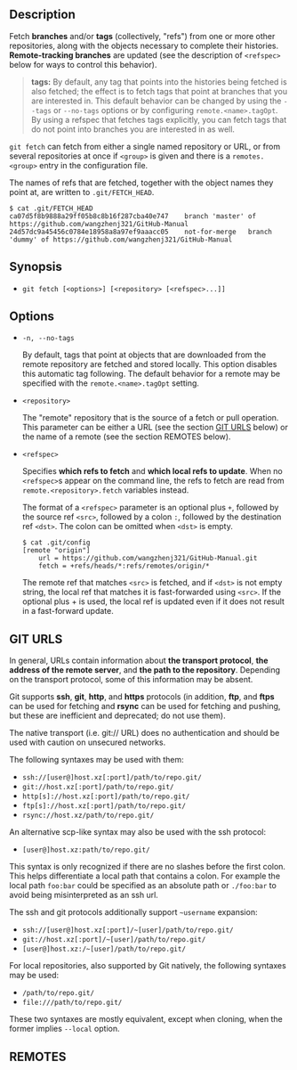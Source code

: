 ## Description

Fetch **branches** and/or **tags** (collectively, "refs") from one or more other repositories, along with the objects necessary to complete their histories. **Remote-tracking branches** are updated (see the description of `<refspec>` below for ways to control this behavior).

> **tags:** By default, any tag that points into the histories being fetched is also fetched; the effect is to fetch tags that point at branches that you are interested in. This default behavior can be changed by using the `--tags` or `--no-tags` options or by configuring `remote.<name>.tagOpt`. By using a refspec that fetches tags explicitly, you can fetch tags that do not point into branches you are interested in as well.

`git fetch` can fetch from either a single named repository or URL, or from several repositories at once if `<group>` is given and there is a `remotes.<group>` entry in the configuration file.

The names of refs that are fetched, together with the object names they point at, are written to `.git/FETCH_HEAD`.

```
$ cat .git/FETCH_HEAD
ca07d5f8b9888a29ff05b8c8b16f287cba40e747    branch 'master' of https://github.com/wangzhenj321/GitHub-Manual
24d57dc9a45456c0784e18958a8a97ef9aaacc05    not-for-merge   branch 'dummy' of https://github.com/wangzhenj321/GitHub-Manual
```

## Synopsis

- `git fetch [<options>] [<repository> [<refspec>...]]`

## Options

- `-n, --no-tags`

    By default, tags that point at objects that are downloaded from the remote repository are fetched and stored locally. This option disables this automatic tag following. The default behavior for a remote may be specified with the `remote.<name>.tagOpt` setting.

- `<repository>`

    The "remote" repository that is the source of a fetch or pull operation. This parameter can be either a URL (see the section [GIT URLS](#git-urls) below) or the name of a remote (see the section REMOTES below).

- `<refspec>`

    Specifies **which refs to fetch** and **which local refs to update**. When no `<refspec>`s appear on the command line, the refs to fetch are read from `remote.<repository>.fetch` variables instead.
    
    The format of a `<refspec>` parameter is an optional plus `+`, followed by the source ref `<src>`, followed by a colon `:`, followed by the destination ref `<dst>`. The colon can be omitted when `<dst>` is empty.
    
    ```
    $ cat .git/config
    [remote "origin"]
        url = https://github.com/wangzhenj321/GitHub-Manual.git
        fetch = +refs/heads/*:refs/remotes/origin/*
    ```
    
    The remote ref that matches `<src>` is fetched, and if `<dst>` is not empty string, the local ref that matches it is fast-forwarded using `<src>`. If the optional plus + is used, the local ref is updated even if it does not result in a fast-forward update.

## GIT URLS

In general, URLs contain information about **the transport protocol**, **the address of the remote server**, and **the path to the repository**. Depending on the transport protocol, some of this information may be absent.

Git supports **ssh**, **git**, **http**, and **https** protocols (in addition, **ftp**, and **ftps** can be used for fetching and **rsync** can be used for fetching and pushing, but these are inefficient and deprecated; do not use them).

The native transport (i.e. git:// URL) does no authentication and should be used with caution on unsecured networks.

The following syntaxes may be used with them:

- `ssh://[user@]host.xz[:port]/path/to/repo.git/`
- `git://host.xz[:port]/path/to/repo.git/`
- `http[s]://host.xz[:port]/path/to/repo.git/`
- `ftp[s]://host.xz[:port]/path/to/repo.git/`
- `rsync://host.xz/path/to/repo.git/`

An alternative scp-like syntax may also be used with the ssh protocol:

- `[user@]host.xz:path/to/repo.git/`

This syntax is only recognized if there are no slashes before the first colon. This helps differentiate a local path that contains a colon. For example the local path `foo:bar` could be specified as an absolute path or `./foo:bar` to avoid being misinterpreted as an ssh url.

The ssh and git protocols additionally support `~username` expansion:

- `ssh://[user@]host.xz[:port]/~[user]/path/to/repo.git/`
- `git://host.xz[:port]/~[user]/path/to/repo.git/`
- `[user@]host.xz:/~[user]/path/to/repo.git/`

For local repositories, also supported by Git natively, the following syntaxes may be used:

- `/path/to/repo.git/`
- `file:///path/to/repo.git/`

These two syntaxes are mostly equivalent, except when cloning, when the former implies `--local` option.

## REMOTES


